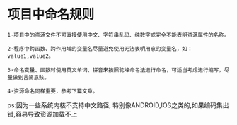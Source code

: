 # 项目中命名规则

    1·项目中的资源文件不可直接使用中文、字符串乱码、纯数字或完全不能表明资源属性的名称。

    2·程序中跨函数、跨作用域的变量名尽量避免使用无法表明用意的变量名，如：value1,value2。

    3·命名变量、函数时使用英文单词、拼音来按照驼峰命名法进行命名，可适当考虑进行缩写，尽量做到言简意赅。

    4·资源命名同样重要，参考下篇文章。

ps:因为一些系统内核不支持中文路径, 特别像ANDROID,IOS之类的,如果编码集出错,容易导致资源加载不上

